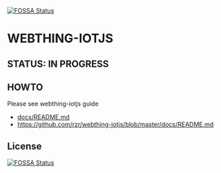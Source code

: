 [![FOSSA Status](https://app.fossa.io/api/projects/git%2Bgithub.com%2Frzr%2Fwebthing-iotjs.svg?type=shield)](https://app.fossa.io/projects/git%2Bgithub.com%2Frzr%2Fwebthing-iotjs?ref=badge_shield)

# WEBTHING-IOTJS #

## STATUS: IN PROGRESS ##

## HOWTO ##

Please see webthing-iotjs guide

* [docs/README.md](docs/README.md)
* https://github.com/rzr/webthing-iotjs/blob/master/docs/README.md



## License
[![FOSSA Status](https://app.fossa.io/api/projects/git%2Bgithub.com%2Frzr%2Fwebthing-iotjs.svg?type=large)](https://app.fossa.io/projects/git%2Bgithub.com%2Frzr%2Fwebthing-iotjs?ref=badge_large)